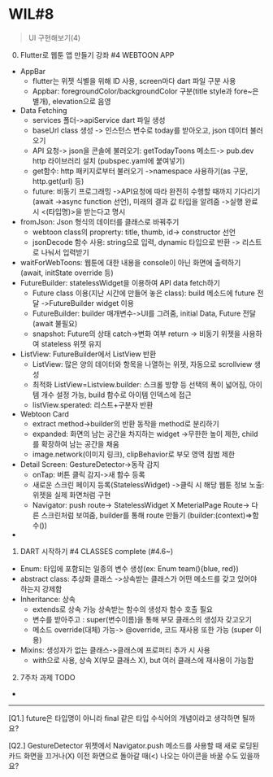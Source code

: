 # WIL#8
> UI 구현해보기(4)
0. Flutter로 웹툰 앱 만들기 강좌 #4 WEBTOON APP
  * AppBar
    - flutter는 위젯 식별을 위해 ID 사용, screen마다 dart 파일 구분 사용
    - Appbar: foregroundColor/backgroundColor 구분(title style과 fore~은 별개), elevation으로 음영
  * Data Fetching
    - services 폴더->apiService dart 파일 생성
    - baseUrl class 생성 -> 인스턴스 변수로 today를 받아오고, json 데이터 불러오기
    - API 요청-> json을 콘솔에 불러오기: getTodayToons 메소드-> pub.dev http 라이브러리 설치 (pubspec.yaml에 붙여넣기)
    - get함수: http 패키지로부터 불러오기 ->namespace 사용하기(as 구문, http.get(url) 등)
    - future: 비동기 프로그래밍 ->API요청에 따라 완전히 수행할 때까지 기다리기(await ->async function 선언), 미래의 결과 값 타입을 알려줌 ->실행 완료 시 <(타입명)>을 받는다고 명시
  * fromJson: Json 형식의 데이터를 클래스로 바꿔주기
    - webtoon class의 proprerty: title, thumb, id-> constructor 선언
    - jsonDecode 함수 사용: string으로 입력, dynamic 타입으로 반환 -> 리스트로 나눠서 입력받기
  * waitForWebToons: 웹툰에 대한 내용을 console이 아닌 화면에 출력하기 (await, initState override 등)
  * FutureBuilder: statelessWidget을 이용하여 API data fetch하기
    - Future class 이용(지난 시간에 만들어 놓은 class): build 메소드에 future 전달 ->FutureBuilder widget 이용
    - FutureBuilder: builder 매개변수->UI를 그려줌, initial Data, Future 전달(await 불필요)
    - snapshot: Future의 상태 catch->변화 여부 return -> 비동기 위젯을 사용하여 stateless 위젯 유지
  * ListView: FutureBuilder에서 ListView 반환
    - ListView: 많은 양의 데이터와 항목을 나열하는 위젯, 자동으로 scrollview 생성
    - 최적화 ListView=Listview.builder: 스크롤 방향 등 선택의 폭이 넓어짐, 아이템 개수 설정 가능, build 함수로 아이템 인덱스에 접근
    - listView.sperated: 리스트+구분자 반환
  * Webtoon Card
    - extract method->builder의 반환 동작을 method로 분리하기
    - expanded: 화면의 남는 공간을 차지하는 widget ->무한한 높이 제한, child를 확장하여 남는 공간을 채움
    - image.network(이미지 링크), clipBehavior로 부모 영역 침범 제한
  * Detail Screen: GestureDetector->동작 감지
    - onTap: 버튼 클릭 감지->새 함수 등록
    - 새로운 스크린 페이지 등록(StatelessWidget) ->클릭 시 해당 웹툰 정보 노출: 위젯을 실제 화면처럼 구현
    - Navigator: push route-> StatelessWidget X MeterialPage Route-> 다른 스크린처럼 보여줌, builder를 통해 route 만들기 (builder:(context)=>함수())
  * 
1. DART 시작하기 #4 CLASSES complete (#4.6~)
  * Enum: 타입에 포함되는 일종의 변수 생성(ex: Enum team(){blue, red})
  * abstract class: 추상화 클래스 ->상속받는 클래스가 어떤 메소드를 갖고 있어야 하는지 강제함
  * Inheritance: 상속
    - extends로 상속 가능 상속받는 함수의 생성자 함수 호출 필요
    - 변수를 받아주고 : super(변수이름)을 통해 부모 클래스의 생성자 갖고오기
    - 메소드 override(대체) 가능-> @override, 코드 재사용 또한 가능 (super 이용)
  * Mixins: 생성자가 없는 클래스->클래스에 프로퍼티 추가 시 사용
    - with으로 사용, 상속 X(부모 클래스 X), but 여러 클래스에 재사용이 가능함
2. 7주차 과제 TODO
  * 
* * *
[Q1.] future은 타입명이 아니라 final 같은 타입 수식어의 개념이라고 생각하면 될까요?

[Q2.] GestureDetector 위젯에서  Navigator.push 메소드를 사용할 때 새로 로딩된 카드 화면을 끄거나(X) 이전 화면으로 돌아갈 때(<) 나오는 아이콘을 바꿀 수도 있을까요?
